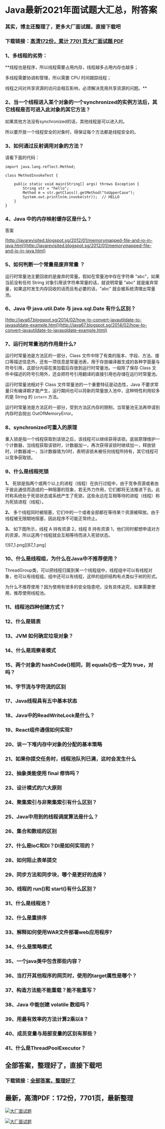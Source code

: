 # Java最新2021年面试题大汇总，附答案

### 其实，博主还整理了，更多大厂面试题，直接下载吧

### 下载链接：[高清172份，累计 7701 页大厂面试题  PDF](https://github.com/souyunku/DevBooks/blob/master/docs/index.md)



### 1、多线程的劣势：

**线程也是程序，所以线程需要占用内存，线程越多占用内存也越多；

多线程需要协调和管理，所以需要 CPU 时间跟踪线程；

线程之间对共享资源的访问会相互影响，必须解决竞用共享资源的问题。**


### 2、当一个线程进入某个对象的一个synchronized的实例方法后，其它线程是否可进入此对象的其它方法？

如果其他方法没有synchronized的话，其他线程是可以进入的。

所以要开放一个线程安全的对象时，得保证每个方法都是线程安全的。


### 3、如何通过反射调用对象的方法？



请看下面的代码：

```
import java.lang.reflect.Method;

class MethodInvokeTest {

    public static void main(String[] args) throws Exception {
        String str = "hello";
        Method m = str.getClass().getMethod("toUpperCase");
        System.out.println(m.invoke(str));  // HELLO
    }
}
```


### 4、Java 中的内存映射缓存区是什么？

答案

[http://javarevisited.blogspot.sg/2012/01/memorymapped-file-and-io-in-java.html](http://javarevisited.blogspot.sg/2012/01/memorymapped-file-and-io-in-java.html)


### 5、如何判断一个常量是废弃常量 ？

运行时常量池主要回收的是废弃的常量。假如在常量池中存在字符串 "abc"，如果当前没有任何 String 对象引用该字符串常量的话，就说明常量 "abc" 就是废弃常量，如果这时发生内存回收的话而且有必要的话，"abc" 就会被系统清理出常量池。


### 6、Java 中 java.util.Date 与 java.sql.Date 有什么区别？

[http://java67.blogspot.sg/2014/02/how-to-convert-javautildate-to-javasqldate-example.html](http://java67.blogspot.sg/2014/02/how-to-convert-javautildate-to-javasqldate-example.html)


### 7、运行时常量池的作用是什么?

运行时常量池是方法区的一部分，Class 文件中除了有类的版本、字段、方法、接口等描述信息外，还有一项信息是常量池表，用于存放编译器生成的各种字面量与符号引用，这部分内容在类加载后存放到运行时常量池。一般除了保存 Class 文件中描述的符号引用外，还会把符号引用翻译的直接引用也存储在运行时常量池。

运行时常量池相对于 Class 文件常量池的一个重要特征是动态性，Java 不要求常量只有编译期才能产生，运行期间也可以将新的常量放入池中，这种特性利用较多的是 String 的 `intern` 方法。

运行时常量池是方法区的一部分，受到方法区内存的限制，当常量池无法再申请到内存时会抛出 OutOfMemoryError。


### 8、synchronized可重入的原理

重入锁是指一个线程获取到该锁之后，该线程可以继续获得该锁。底层原理维护一个计数器，当线程获取该锁时，计数器加一，再次获得该锁时继续加一，释放锁时，计数器减一，当计数器值为0时，表明该锁未被任何线程所持有，其它线程可以竞争获取锁。


### 9、什么是线程死锁

**1、** 死锁是指两个或两个以上的进程（线程）在执行过程中，由于竞争资源或者由于彼此通信而造成的一种阻塞的现象，若无外力作用，它们都将无法推进下去。此时称系统处于死锁状态或系统产生了死锁，这些永远在互相等待的进程（线程）称为死锁进程（线程）。

**2、** 多个线程同时被阻塞，它们中的一个或者全部都在等待某个资源被释放。由于线程被无限期地阻塞，因此程序不可能正常终止。

**3、** 如下图所示，线程 A 持有资源 2，线程 B 持有资源 1，他们同时都想申请对方的资源，所以这两个线程就会互相等待而进入死锁状态。

![87_1.png][87_1.png]


### 10、什么是线程组，为什么在Java中不推荐使用？

ThreadGroup类，可以把线程归属到某一个线程组中，线程组中可以有线程对象，也可以有线程组，组中还可以有线程，这样的组织结构有点类似于树的形式。

为什么不推荐使用？因为使用有很多的安全隐患吧，没有具体追究，如果需要使用，推荐使用线程池。


### 11、线程池四种创建方式？
### 12、什么是链表
### 13、JVM 如何确定垃圾对象？
### 14、什么是观察者模式
### 15、两个对象的 hashCode()相同，则 equals()也一定为 true，对吗？
### 16、字节流与字符流的区别
### 17、Java线程具有五中基本状态
### 18、Java中的ReadWriteLock是什么？
### 19、React组件通信如何实现?
### 20、说一下堆内存中对象的分配的基本策略
### 21、如果你提交任务时，线程池队列已满，这时会发生什么
### 22、抽象类能使用 final 修饰吗？
### 23、设计模式的六大原则
### 24、聚集索引与非聚集索引有什么区别？
### 25、Java中用到的线程调度算法是什么？
### 26、集合和数组的区别
### 27、什么是IoC和DI？DI是如何实现的？
### 28、如何阻止表单提交
### 29、同步方法和同步块，哪个是更好的选择？
### 30、线程的 run()和 start()有什么区别？
### 31、什么是线程池？
### 32、什么是重排序
### 33、解释如何使用WAR文件部署web应用程序?
### 34、什么是策略模式
### 35、一个java类中包含那些内容？
### 36、当打开其他程序的网页时，使用的target属性是哪个？
### 37、构造方法能不能重载？能不能重写？
### 38、Java 中能创建 volatile 数组吗？
### 39、用最有效率的方法计算2乘以8？
### 40、成员变量与局部变量的区别有那些？
### 41、什么是ThreadPoolExecutor？




## 全部答案，整理好了，直接下载吧

### 下载链接：[全部答案，整理好了](https://www.souyunku.com/wp-content/uploads/weixin/githup-weixin-2.png)




## 最新，高清PDF：172份，7701页，最新整理

[![大厂面试题](https://www.souyunku.com/wp-content/uploads/weixin/mst.png "架构师专栏")](https://www.souyunku.com/wp-content/uploads/weixin/githup-weixin.png "架构师专栏")

[![大厂面试题](https://www.souyunku.com/wp-content/uploads/weixin/githup-weixin.png "架构师专栏")](https://www.souyunku.com/wp-content/uploads/weixin/githup-weixin.png "架构师专栏")
